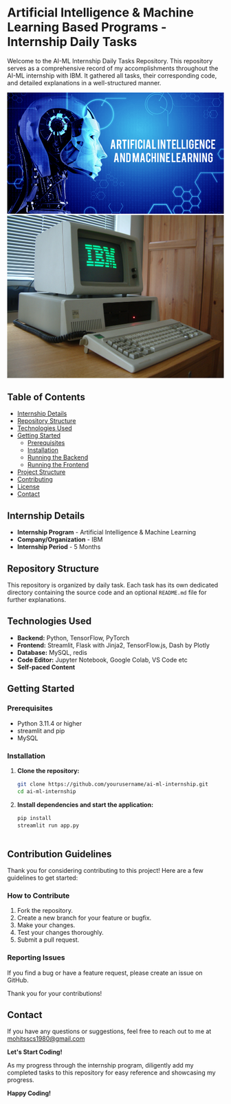 # Artificial Intelligence & Machine Learning Based Programs - Internship Daily Tasks


Welcome to the AI-ML Internship Daily Tasks Repository. This repository serves as a comprehensive record of my accomplishments throughout the AI-ML internship with IBM. It gathered all tasks, their corresponding code, and detailed explanations in a well-structured manner.

![AI - ML](AI-ML.png)
![IBM](ibm.jpg)

## Table of Contents

- [Internship Details](#internship-details)
- [Repository Structure](#repository-structure)
- [Technologies Used](#technologies-used)
- [Getting Started](#getting-started)
  - [Prerequisites](#prerequisites)
  - [Installation](#installation)
  - [Running the Backend](#running-the-backend)
  - [Running the Frontend](#running-the-frontend)
- [Project Structure](#project-structure)
- [Contributing](#contributing)
- [License](#license)
- [Contact](#contact)

## Internship Details

- **Internship Program** - Artificial Intelligence & Machine Learning
- **Company/Organization** - IBM
- **Internship Period** - 5 Months

## Repository Structure

This repository is organized by daily task. Each task has its own dedicated directory containing the source code and an optional `README.md` file for further explanations.


## Technologies Used

- **Backend:** Python, TensorFlow, PyTorch
- **Frontend:** Streamlit, Flask with Jinja2, TensorFlow.js, Dash by Plotly
- **Database:** MySQL, redis
- **Code Editor:** Jupyter Notebook, Google Colab, VS Code etc
- **Self-paced Content**

## Getting Started

### Prerequisites

- Python 3.11.4 or higher
- streamlit and pip
- MySQL

### Installation

1. **Clone the repository:**

   ```bash
   git clone https://github.com/yourusername/ai-ml-internship.git
   cd ai-ml-internship

2. **Install dependencies and start the application:**

    ```bash
    pip install
    streamlit run app.py



## Contribution Guidelines

Thank you for considering contributing to this project! Here are a few guidelines to get started:

### How to Contribute

1. Fork the repository.
2. Create a new branch for your feature or bugfix.
3. Make your changes.
4. Test your changes thoroughly.
5. Submit a pull request.

### Reporting Issues

If you find a bug or have a feature request, please create an issue on GitHub.

Thank you for your contributions!

## Contact
If you have any questions or suggestions, feel free to reach out to me at mohitsscs1980@gmail.com

**Let's Start Coding!**

As my progress through the internship program, diligently add my completed tasks to this repository for easy reference and showcasing my progress.

**Happy Coding!**
